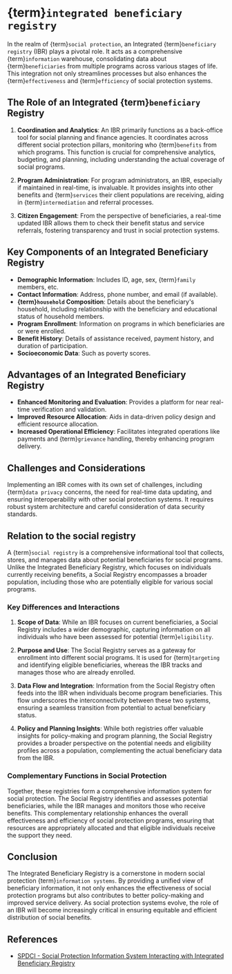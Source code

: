# {term}`integrated beneficiary registry`

In the realm of {term}`social protection`, an Integrated {term}`beneficiary registry` (IBR) plays a pivotal role. It acts as a comprehensive {term}`information` warehouse, consolidating data about {term}`beneficiaries` from multiple programs across various stages of life. This integration not only streamlines processes but also enhances the {term}`effectiveness` and {term}`efficiency` of social protection systems.

## The Role of an Integrated {term}`beneficiary` Registry

1. **Coordination and Analytics**: An IBR primarily functions as a back-office tool for social planning and finance agencies. It coordinates across different social protection pillars, monitoring who {term}`benefits` from which programs. This function is crucial for comprehensive analytics, budgeting, and planning, including understanding the actual coverage of social programs.

2. **Program Administration**: For program administrators, an IBR, especially if maintained in real-time, is invaluable. It provides insights into other benefits and {term}`services` their client populations are receiving, aiding in {term}`intermediation` and referral processes.

3. **Citizen Engagement**: From the perspective of beneficiaries, a real-time updated IBR allows them to check their benefit status and service referrals, fostering transparency and trust in social protection systems.

## Key Components of an Integrated Beneficiary Registry

- **Demographic Information**: Includes ID, age, sex, {term}`family` members, etc.
- **Contact Information**: Address, phone number, and email (if available).
- **{term}`household` Composition**: Details about the beneficiary's household, including relationship with the beneficiary and educational status of household members.
- **Program Enrollment**: Information on programs in which beneficiaries are or were enrolled.
- **Benefit History**: Details of assistance received, payment history, and duration of participation.
- **Socioeconomic Data**: Such as poverty scores.

## Advantages of an Integrated Beneficiary Registry

- **Enhanced Monitoring and Evaluation**: Provides a platform for near real-time verification and validation.
- **Improved Resource Allocation**: Aids in data-driven policy design and efficient resource allocation.
- **Increased Operational Efficiency**: Facilitates integrated operations like payments and {term}`grievance` handling, thereby enhancing program delivery.

## Challenges and Considerations

Implementing an IBR comes with its own set of challenges, including {term}`data privacy` concerns, the need for real-time data updating, and ensuring interoperability with other social protection systems. It requires robust system architecture and careful consideration of data security standards.

## Relation to the social registry

A {term}`social registry` is a comprehensive informational tool that collects, stores, and manages data about potential beneficiaries for social programs. Unlike the Integrated Beneficiary Registry, which focuses on individuals currently receiving benefits, a Social Registry encompasses a broader population, including those who are potentially eligible for various social programs.

### Key Differences and Interactions

1. **Scope of Data**: While an IBR focuses on current beneficiaries, a Social Registry includes a wider demographic, capturing information on all individuals who have been assessed for potential {term}`eligibility`.

2. **Purpose and Use**: The Social Registry serves as a gateway for enrollment into different social programs. It is used for {term}`targeting` and identifying eligible beneficiaries, whereas the IBR tracks and manages those who are already enrolled.

3. **Data Flow and Integration**: Information from the Social Registry often feeds into the IBR when individuals become program beneficiaries. This flow underscores the interconnectivity between these two systems, ensuring a seamless transition from potential to actual beneficiary status.

4. **Policy and Planning Insights**: While both registries offer valuable insights for policy-making and program planning, the Social Registry provides a broader perspective on the potential needs and eligibility profiles across a population, complementing the actual beneficiary data from the IBR.

### Complementary Functions in Social Protection

Together, these registries form a comprehensive information system for social protection. The Social Registry identifies and assesses potential beneficiaries, while the IBR manages and monitors those who receive benefits. This complementary relationship enhances the overall effectiveness and efficiency of social protection programs, ensuring that resources are appropriately allocated and that eligible individuals receive the support they need.


## Conclusion

The Integrated Beneficiary Registry is a cornerstone in modern social protection {term}`information systems`. By providing a unified view of beneficiary information, it not only enhances the effectiveness of social protection programs but also contributes to better policy-making and improved service delivery. As social protection systems evolve, the role of an IBR will become increasingly critical in ensuring equitable and efficient distribution of social benefits.


## References

- [SPDCI - Social Protection Information System Interacting with Integrated
Beneficiary Registry](https://socialprotection.org/sites/default/files/multimedia_files/2023%2008%2024%20Interoperability%20in%20Action%20%237%20Final.pdf)